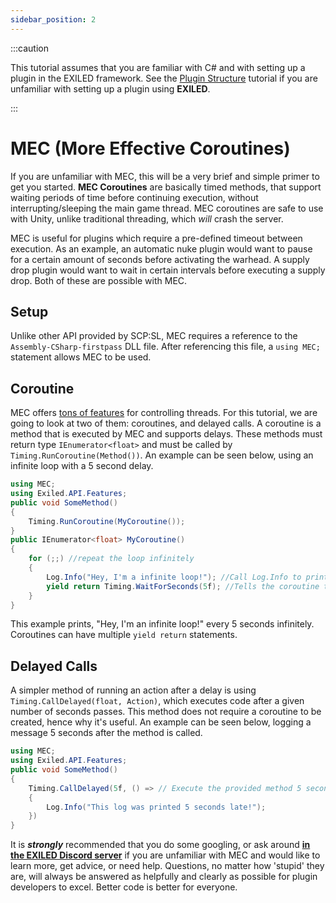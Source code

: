 ```yaml
---
sidebar_position: 2
---
```


:::caution

This tutorial assumes that you are familiar with C# and with setting up a plugin in the EXILED framework. See the [Plugin Structure](/docs/plugins/Plugin%20Structure) tutorial if you are unfamiliar with setting up a plugin using **EXILED**.

:::

# MEC (More Effective Coroutines)
If you are unfamiliar with MEC, this will be a very brief and simple primer to get you started. **MEC Coroutines** are basically timed methods, that support waiting periods of time before continuing execution, without interrupting/sleeping the main game thread. MEC coroutines are safe to use with Unity, unlike traditional threading, which *will* crash the server.

MEC is useful for plugins which require a pre-defined timeout between execution. As an example, an automatic nuke plugin would want to pause for a certain amount of seconds before activating the warhead. A supply drop plugin would want to wait in certain intervals before executing a supply drop. Both of these are possible with MEC.

## Setup
Unlike other API provided by SCP:SL, MEC requires a reference to the `Assembly-CSharp-firstpass` DLL file. After referencing this file, a `using MEC;` statement allows MEC to be used.

## Coroutine
MEC offers [tons of features](http://trinary.tech/category/mec/free/) for controlling threads. For this tutorial, we are going to look at two of them: coroutines, and delayed calls. A coroutine is a method that is executed by MEC and supports delays. These methods must return type `IEnumerator<float>` and must be called by `Timing.RunCoroutine(Method())`. An example can be seen below, using an infinite loop with a 5 second delay.

```cs
using MEC;
using Exiled.API.Features;
public void SomeMethod()
{
    Timing.RunCoroutine(MyCoroutine());
}
public IEnumerator<float> MyCoroutine()
{
    for (;;) //repeat the loop infinitely
    {
        Log.Info("Hey, I'm a infinite loop!"); //Call Log.Info to print a line to the game console/server logs.
        yield return Timing.WaitForSeconds(5f); //Tells the coroutine to wait 5 seconds before continuing. Since this is at the end of the loop, it effectively stalls the loop from repeating for 5 seconds.
    }
}
```
This example prints, "Hey, I'm an infinite loop!" every 5 seconds infinitely. Coroutines can have multiple `yield return` statements.

## Delayed Calls
A simpler method of running an action after a delay is using `Timing.CallDelayed(float, Action)`, which executes code after a given number of seconds passes. This method does not require a coroutine to be created, hence why it's useful. An example can be seen below, logging a message 5 seconds after the method is called.
```cs
using MEC;
using Exiled.API.Features;
public void SomeMethod()
{
    Timing.CallDelayed(5f, () => // Execute the provided method 5 seconds late.
    {
        Log.Info("This log was printed 5 seconds late!");
    })
}
```
It is ***strongly*** recommended that you do some googling, or ask around **[in the EXILED Discord server](https://discord.gg/exiledreboot)** if you are unfamiliar with MEC and would like to learn more, get advice, or need help. Questions, no matter how 'stupid' they are, will always be answered as helpfully and clearly as possible for plugin developers to excel. Better code is better for everyone.
